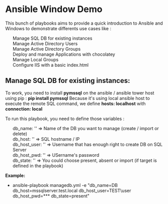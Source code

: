 <h1>Ansible Window Demo</h1>

<p>This bunch of playbooks aims to provide a quick introduction to Ansible and Windows to demonstrate differents use cases like :
  <ul style="list-style-type:none">
    <li>Manage SQL DB for existing instances</li>
    <li>Manage Active Directory Users</li>
    <li>Manage Active Directory Groups</li>
    <li>Deploy and manage Applications with chocolatey</li>
    <li>Manage Local Groups</li>
    <li>Configure IIS with a basic index.html</li>
  </ul>
</p>

<h2>Manage SQL DB for existing instances:</h2>
<p>To work, you need to install <b>pymssql</b> on the ansible / ansible tower host using pip : <b>pip install pymssql</b>
Because it's using local ansible host to execute the remote SQL command, we define <b>hosts: localhost</b> with <b>connection: local</b></p>
<p>To run this playbook, you need to define those variables :
<ul style="list-style-type:none">  
  <li>db_name: '' => Name of the DB you want to manage (create / import or delete)</li>
  <li>db_host: '' => SQL hostname / IP</li>
  <li>db_host_user: '' => Username that has enough right to create DB on SQL Server</li>
  <li>db_host_pwd: '' => USername's password</li>
  <li>db_state: '' => You could choose present, absent or import (if target is defined in the playbook)</li>
</ul>
</p>
<p><b>Example:</b>
  <ul>
    <li>ansible-playbook managedb.yml -e "db_name=DB db_host=mssqlserver.test.local db_host_user=TEST\user db_host_pwd=*** db_state=present"</li>
  </ul>
</p>

